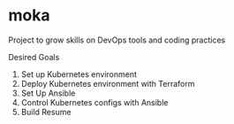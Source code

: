 # moka

Project to grow skills on DevOps tools and coding practices

Desired Goals
1. Set up Kubernetes environment
2. Deploy Kubernetes environment with Terraform
3. Set Up Ansible
4. Control Kubernetes configs with Ansible
5. Build Resume
